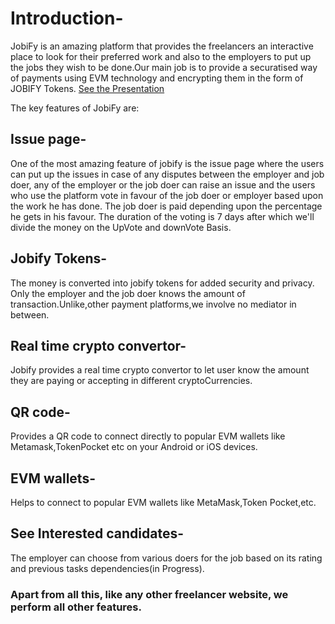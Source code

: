 # Introduction-
JobiFy is an amazing platform that provides the freelancers an interactive place to look for their preferred work and also to the employers to put up the jobs they wish to be done.Our main job is to provide a securatised way of payments using EVM technology and encrypting them in the form of JOBIFY Tokens. [See the Presentation](https://www.canva.com/design/DAGU1IMa7YI/DLF1sLCop2r93ihI6AyGeQ/view?utm_content=DAGU1IMa7YI&utm_campaign=designshare&utm_medium=link&utm_source=editor)

The key features of JobiFy are:

## Issue page-
One of the most amazing feature of jobify is the issue page where the users can put up the issues in case of any disputes between the employer and job doer, any of the employer or the job doer can raise an issue and the users who use the platform vote in favour of the job doer or employer based upon the work he has done. The job doer is paid depending upon the percentage he gets in his favour. The duration of the voting is 7 days after which we'll divide the money on the UpVote and downVote Basis.

## Jobify Tokens-
The money is converted into jobify tokens for added security and privacy. Only the employer and the job doer knows the amount of transaction.Unlike,other payment platforms,we involve no mediator in between.

## Real time crypto convertor-
Jobify provides a real time crypto convertor to let user know the amount they are paying or accepting in different cryptoCurrencies.

## QR code-
Provides a QR code to connect directly to popular EVM wallets like Metamask,TokenPocket etc on your Android or iOS devices.

## EVM wallets-
Helps to connect to popular EVM wallets like MetaMask,Token Pocket,etc.

## See Interested candidates-
The employer can choose from various doers for the job based on its rating and previous tasks dependencies(in Progress).


### Apart from all this, like any other freelancer website, we perform all other features.
